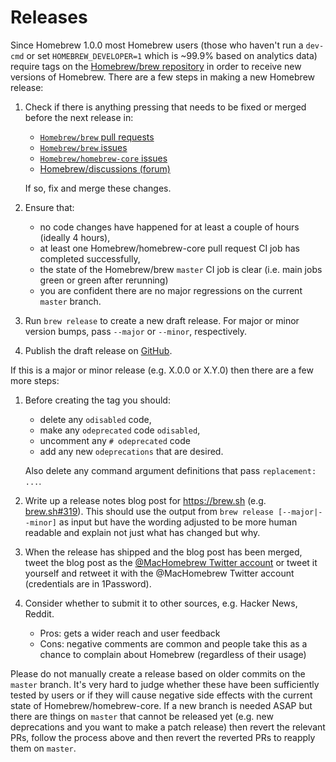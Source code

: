 # Releases

Since Homebrew 1.0.0 most Homebrew users (those who haven't run a `dev-cmd` or set `HOMEBREW_DEVELOPER=1` which is ~99.9% based on analytics data) require tags on the [Homebrew/brew repository](https://github.com/homebrew/brew) in order to receive new versions of Homebrew. There are a few steps in making a new Homebrew release:

1. Check if there is anything pressing that needs to be fixed or merged before the next release in:
   - [`Homebrew/brew` pull requests](https://github.com/homebrew/brew/pulls)
   - [`Homebrew/brew` issues](https://github.com/homebrew/brew/issues)
   - [`Homebrew/homebrew-core` issues](https://github.com/homebrew/homebrew-core/issues)
   - [Homebrew/discussions (forum)](https://github.com/orgs/Homebrew/discussions)

    If so, fix and merge these changes.

2. Ensure that:
   - no code changes have happened for at least a couple of hours (ideally 4 hours),
   - at least one Homebrew/homebrew-core pull request CI job has completed successfully,
   - the state of the Homebrew/brew `master` CI job is clear (i.e. main jobs green or green after rerunning)
   - you are confident there are no major regressions on the current `master` branch.

3. Run `brew release` to create a new draft release. For major or minor version bumps, pass `--major` or `--minor`, respectively.

4. Publish the draft release on [GitHub](https://github.com/Homebrew/brew/releases).

If this is a major or minor release (e.g. X.0.0 or X.Y.0) then there are a few more steps:

1. Before creating the tag you should:
   - delete any `odisabled` code,
   - make any `odeprecated` code `odisabled`,
   - uncomment any `# odeprecated` code
   - add any new `odeprecations` that are desired.

   Also delete any command argument definitions that pass `replacement: ...`.

2. Write up a release notes blog post for <https://brew.sh> (e.g. [brew.sh#319](https://github.com/Homebrew/brew.sh/pull/319)). This should use the output from `brew release [--major|--minor]` as input but have the wording adjusted to be more human readable and explain not just what has changed but why.

3. When the release has shipped and the blog post has been merged, tweet the blog post as the [@MacHomebrew Twitter account](https://twitter.com/MacHomebrew) or tweet it yourself and retweet it with the @MacHomebrew Twitter account (credentials are in 1Password).

4. Consider whether to submit it to other sources, e.g. Hacker News, Reddit.
   - Pros: gets a wider reach and user feedback
   - Cons: negative comments are common and people take this as a chance to complain about Homebrew (regardless of their usage)

Please do not manually create a release based on older commits on the `master` branch. It's very hard to judge whether these have been sufficiently tested by users or if they will cause negative side effects with the current state of Homebrew/homebrew-core. If a new branch is needed ASAP but there are things on `master` that cannot be released yet (e.g. new deprecations and you want to make a patch release) then revert the relevant PRs, follow the process above and then revert the reverted PRs to reapply them on `master`.
